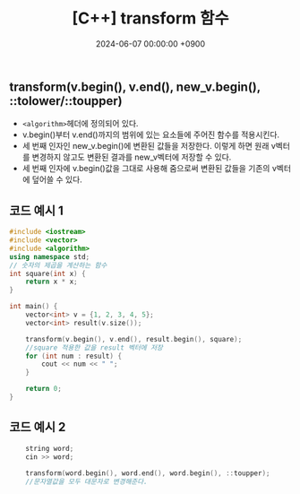 ﻿---
classes: wide
toc: true
toc_label: "My Table of Contents"
#toc_icon: "cog"
layout: single
title: "[C++] transform 함수"
date: "2024-06-07 00:00:00 +0900"
last_modified_at: "2024-06-07 00:00:00 +0900"
categories:
  - C++
tags:
  - c++
author_profile: true
sidebar:
    nav: docs
---

## transform(v.begin(), v.end(), new_v.begin(), ::tolower/::toupper)
- `<algorithm>`헤더에 정의되어 있다.
- v.begin()부터 v.end()까지의 범위에 있는 요소들에 주어진 함수를 적용시킨다.
- 세 번째 인자인 new_v.begin()에 변환된 값들을 저장한다. 이렇게 하면 원래 v벡터를 변경하지 않고도 변환된 결과를 new_v벡터에 저장할 수 있다.
- 세 번째 인자에 v.begin()값을 그대로 사용해 줌으로써 변환된 값들을 기존의 v벡터에 덮어쓸 수 있다.


## 코드 예시 1
```c++
#include <iostream>
#include <vector>
#include <algorithm>
using namespace std;
// 숫자의 제곱을 계산하는 함수
int square(int x) {
    return x * x;
}

int main() {
    vector<int> v = {1, 2, 3, 4, 5};
    vector<int> result(v.size()); 

    transform(v.begin(), v.end(), result.begin(), square); 
    //square 적용한 값을 result 벡터에 저장
    for (int num : result) {
        cout << num << " ";
    }

    return 0;
}
```

## 코드 예시 2
```c++
    string word;
    cin >> word;
    
    transform(word.begin(), word.end(), word.begin(), ::toupper);
    //문자열값을 모두 대문자로 변경해준다.
```
